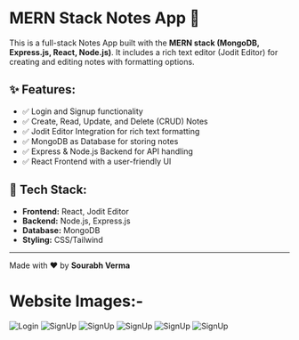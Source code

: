 # MERN Stack Notes App 📝

This is a full-stack Notes App built with the **MERN stack (MongoDB, Express.js, React, Node.js)**. It includes a rich text editor (Jodit Editor) for creating and editing notes with formatting options.

## ✨ Features:
- ✅ Login and Signup functionality
- ✅ Create, Read, Update, and Delete (CRUD) Notes
- ✅ Jodit Editor Integration for rich text formatting
- ✅ MongoDB as Database for storing notes
- ✅ Express & Node.js Backend for API handling
- ✅ React Frontend with a user-friendly UI

## 📌 Tech Stack:
- **Frontend:** React, Jodit Editor
- **Backend:** Node.js, Express.js
- **Database:** MongoDB
- **Styling:** CSS/Tailwind

---

Made with ❤️ by **Sourabh Verma**


# Website Images:-
![Login](https://github.com/sourabh1211/NotesApp/blob/7bbb672c2693b9bb8478a0f5c8235affbd843ed0/Screenshot%202025-01-30%20185821.png)
![SignUp](https://github.com/sourabh1211/NotesApp/blob/7c38afd7d2d0fb0865de98c6330fd35a0664ca30/Screenshot%202025-01-30%20185841.png)
![SignUp](https://github.com/sourabh1211/NotesApp/blob/7c38afd7d2d0fb0865de98c6330fd35a0664ca30/Screenshot%202025-01-30%20185841.png)
![SignUp](https://github.com/sourabh1211/NotesApp/blob/7c38afd7d2d0fb0865de98c6330fd35a0664ca30/Screenshot%202025-01-30%20185841.png)
![SignUp](https://github.com/sourabh1211/NotesApp/blob/7c38afd7d2d0fb0865de98c6330fd35a0664ca30/Screenshot%202025-01-30%20185841.png)
![SignUp](https://github.com/sourabh1211/NotesApp/blob/7c38afd7d2d0fb0865de98c6330fd35a0664ca30/Screenshot%202025-01-30%20185841.png)
